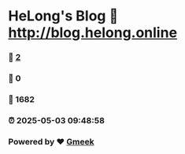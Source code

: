 # HeLong's Blog :link: http://blog.helong.online 
### :page_facing_up: [2](http://blog.helong.online/tag.html) 
### :speech_balloon: 0 
### :hibiscus: 1682 
### :alarm_clock: 2025-05-03 09:48:58 
### Powered by :heart: [Gmeek](https://github.com/Meekdai/Gmeek)
